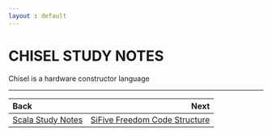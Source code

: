 ```yaml
---
layout : default
---
```


# CHISEL STUDY NOTES

Chisel is a hardware constructor language

* * *

| Back | Next |
| :--- | ---: |
| [Scala Study Notes](./scala.md) | [SiFive Freedom Code Structure](./freedom.md) |

